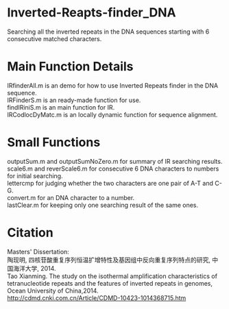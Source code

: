 # Inverted-Reapts-finder_DNA
Searching all the inverted repeats in the DNA sequences starting with 6 consecutive matched characters.

# Main Function Details
IRfinderAll.m is an demo for how to use Inverted Repeats finder in the DNA sequence.  
IRFinderS.m is an ready-made function for use.  
findIRiniS.m is an main function for IR.  
IRCodlocDyMatc.m is an locally dynamic function for sequence alignment.

# Small Functions
outputSum.m and outputSumNoZero.m for summary of IR searching results.  
scale6.m and reverScale6.m for consecutive 6 DNA characters to numbers for initial searching.  
lettercmp for judging whether the two characters are one pair of A-T and C-G.  
convert.m for an DNA character to a number.  
lastClear.m for keeping only one searching result of the same ones.

# Citation
Masters' Dissertation:  
陶现明, 四核苷酸重复序列恒温扩增特性及基因组中反向重复序列特点的研究, 中国海洋大学, 2014.  
Tao Xianming. The study on the isothermal amplification characteristics of tetranucleotide repeats and the features of inverted repeats in genomes, Ocean University of China,2014.  
http://cdmd.cnki.com.cn/Article/CDMD-10423-1014368715.htm

